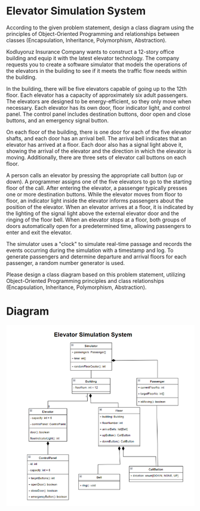# Elevator Simulation System

According to the given problem statement, design a class diagram using the principles of Object-Oriented Programming and relationships between classes (Encapsulation, Inheritance, Polymorphism, Abstraction).

Kodluyoruz Insurance Company wants to construct a 12-story office building and equip it with the latest elevator technology. The company requests you to create a software simulator that models the operations of the elevators in the building to see if it meets the traffic flow needs within the building.

In the building, there will be five elevators capable of going up to the 12th floor. Each elevator has a capacity of approximately six adult passengers. The elevators are designed to be energy-efficient, so they only move when necessary. Each elevator has its own door, floor indicator light, and control panel. The control panel includes destination buttons, door open and close buttons, and an emergency signal button.

On each floor of the building, there is one door for each of the five elevator shafts, and each door has an arrival bell. The arrival bell indicates that an elevator has arrived at a floor. Each door also has a signal light above it, showing the arrival of the elevator and the direction in which the elevator is moving. Additionally, there are three sets of elevator call buttons on each floor.

A person calls an elevator by pressing the appropriate call button (up or down). A programmer assigns one of the five elevators to go to the starting floor of the call. After entering the elevator, a passenger typically presses one or more destination buttons. While the elevator moves from floor to floor, an indicator light inside the elevator informs passengers about the position of the elevator. When an elevator arrives at a floor, it is indicated by the lighting of the signal light above the external elevator door and the ringing of the floor bell. When an elevator stops at a floor, both groups of doors automatically open for a predetermined time, allowing passengers to enter and exit the elevator.

The simulator uses a "clock" to simulate real-time passage and records the events occurring during the simulation with a timestamp and log. To generate passengers and determine departure and arrival floors for each passenger, a random number generator is used.

Please design a class diagram based on this problem statement, utilizing Object-Oriented Programming principles and class relationships (Encapsulation, Inheritance, Polymorphism, Abstraction).

# Diagram
  ![image](ElevatorSimulationSystem.png)

